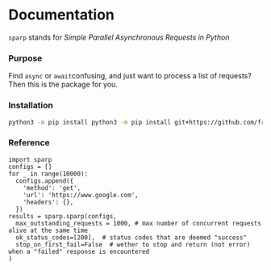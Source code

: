 # Documentation
`sparp` stands for *Simple Parallel Asynchronous Requests in Python*
### Purpose
Find `async` or `await`confusing, and just want to process a list of requests? Then this 
is the package for you. 
### Installation
```bash
python3 -m pip install python3 -m pip install git+https://github.com/fredo838/sparp.git
```

### Reference
```python3
import sparp
configs = []
for _ in range(10000):
  configs.append({
    'method': 'get',
    'url': 'https://www.google.com',
    'headers': {},
  })
results = sparp.sparp(configs,
  max_outstanding_requests = 1000, # max number of concurrent requests alive at the same time
  ok_status_codes=[200],  # status codes that are deemed "success"
  stop_on_first_fail=False  # wether to stop and return (not error) when a "failed" response is encountered
)

```
